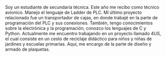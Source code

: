 Soy un estudiante de secundaria técnica. Este año me recibo como técnico avionico.
Manejo el lenguaje de Ladder de PLC. Mí último proyecto relacionado fue un transportador de cajas, en donde trabajé en la parte de programación del PLC y sus conexiones.
También, tengo conocimientos sobre la electrónica y la programación, conozco los lenguajes de C y Python. 
Actualmente me encuentro trabajando en un proyecto llamado 4US, el cual consiste en un cesto de reciclaje didáctico para niños y niñas de jardines y escuelas primarias. Aquí, me encargo de la parte de diseño y armado de plaquetas.
